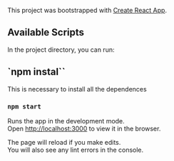 This project was bootstrapped with [Create React App](https://github.com/facebook/create-react-app).

## Available Scripts

In the project directory, you can run:

## `npm instal``

This is necessary to install all the dependences

### `npm start`

Runs the app in the development mode.<br>
Open [http://localhost:3000](http://localhost:3000) to view it in the browser.

The page will reload if you make edits.<br>
You will also see any lint errors in the console.
